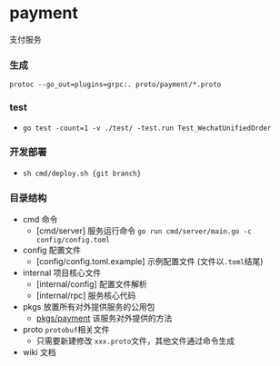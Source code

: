 # payment

支付服务

### 生成

`protoc --go_out=plugins=grpc:. proto/payment/*.proto`

### test

- `go test -count=1 -v ./test/ -test.run Test_WechatUnifiedOrder`

### 开发部署

- `sh cmd/deploy.sh {git branch}`

### 目录结构

- cmd 命令
  - [cmd/server] 服务运行命令 `go run cmd/server/main.go -c config/config.toml`
- config 配置文件
  - [config/config.toml.example] 示例配置文件 (文件以`.toml`结尾)
- internal 项目核心文件
  - [internal/config] 配置文件解析
  - [internal/rpc] 服务核心代码
- pkgs 放置所有对外提供服务的公用包
  - [pkgs/payment](./pkgs/payment) 该服务对外提供的方法
- proto `protobuf`相关文件
  - 只需要新建修改 `xxx.proto`文件，其他文件通过命令生成
- wiki 文档
